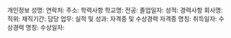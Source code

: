 개인정보
성명:
연락처:
주소:
학력사항
학교명:
전공:
졸업일자:
성적:
경력사항
회사명:
직위:
재직기간:
담당 업무:
실적 및 성과:
자격증 및 수상경력
자격증 명칭:
취득일자:
수상경력 명칭:
수상일자:
